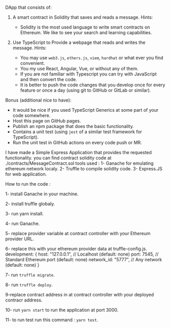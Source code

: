 DApp that consists of:
1. A smart contract in Solidity that saves and reads a message.
Hints:
    * Solidity is the most used language to write smart contracts on Ethereum. We like to see your search and learning capabilities.

2. Use TypeScript to Provide a webpage that reads and writes the message.
Hints:
    * You may use `web3.js`, `ethers.js`, `viem`, `hardhat` or what ever you find convenient.
    * You my use React, Angular, Vue, or without any of them.
    * If you are not familiar with Typescript you can try with JavaScript and then convert the code.
    * It is better to push the code changes that you develop once for every feature or once a day (using git to GitHub or GitLab or similar).

Bonus (additional nice to have):
* It would be nice if you used TypeScript Generics at some part of your code somewhere.
* Host this page on GitHub pages.
* Publish an npm package that does the basic functionality.
* Contains a unit test (using `jest` of a similar test framework for TypeScript).
* Run the unit test in GitHub actions on every code push or MR.


I have made a Simple Express Application that provides the requested functionality.
you can find contract solidity code at ./contracts/MessageContract.sol
tools used :
1- Ganache for emulating ethereum network localy.
2- Truffle to compile solidity code.
3- Express.JS for web application.

How to run the code :

1- install Ganache in your machine.

2- install truffle globaly.

3- run yarn install.

4- run Ganache.

5- replace provider variable at contract controller with your Ethereum provider URL.

6- replace this with your ethereum provider data at truffle-config.js.
    development: {
        host: "127.0.0.1",     // Localhost (default: none)
        port: 7545,            // Standard Ethereum port (default: none)
        network_id: "5777",       // Any network (default: none)
    }
    
7- run `truffle migrate`.

8- run `truffle deploy`.

9-replace contract address in at contract controller with your deployed contracr address.

10- run `yarn start` to run the application at port 3000.

11- to run test run this command : `yarn test`.
